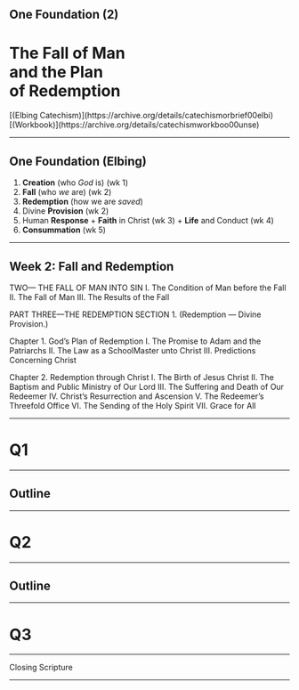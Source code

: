 <!-- .slide: data-background-image="https://sermons.seanho.com/img/bg/unsplash-Wa-gS5R58gA-group_silhouette.jpg" -->
## One Foundation (2)
# The Fall of Man <br/> and the Plan <br/> of Redemption

<div class="ref">
[(Elbing Catechism)](https://archive.org/details/catechismorbrief00elbi)
[(Workbook)](https://archive.org/details/catechismworkboo00unse)
</div>

---
<!-- .slide: data-background-image="https://sermons.seanho.com/img/bg/unsplash-c333d6YEhi0-bible.jpg" -->
## One Foundation <span class="ref">(Elbing)</span>
1. **Creation** (who *God* is) <span class="ref">(wk 1)</span>
1. **Fall** (who *we* are) <span class="ref">(wk 2)</span>
1. **Redemption** (how we are *saved*)
  1. Divine **Provision** <span class="ref">(wk 2)</span>
  1. Human **Response**
    + **Faith** in Christ <span class="ref">(wk 3)</span>
    + **Life** and Conduct <span class="ref">(wk 4)</span>
  1. **Consummation** <span class="ref">(wk 5)</span>

---
<!-- .slide: data-background-image="https://sermons.seanho.com/img/bg/unsplash-Wa-gS5R58gA-group_silhouette.jpg" -->
## Week 2: Fall and Redemption

>>>
TWO— THE FALL OF MAN INTO SIN
I. The Condition of Man before the Fall
II. The Fall of Man
III. The Results of the Fall

PART THREE—THE REDEMPTION
SECTION 1.
(Redemption — Divine Provision.)

Chapter 1. God’s Plan of Redemption
I. The Promise to Adam and the Patriarchs
II.  The Law as a SchoolMaster unto Christ
III. Predictions Concerning Christ

Chapter 2.  Redemption through Christ
I. The Birth of Jesus Christ
II.  The Baptism and Public Ministry of Our Lord
III.  The Suffering and Death of Our Redeemer
IV. Christ’s Resurrection and Ascension
V. The Redeemer’s Threefold Office
VI. The Sending of the Holy Spirit
VII. Grace for All

---
<!-- .slide: data-background="white" -->
# Q1

---
## Outline

---
<!-- .slide: data-background="white" -->
# Q2

---
## Outline

---
<!-- .slide: data-background="white" -->
# Q3

---
<!-- .slide: data-background-image="https://sermons.seanho.com/img/bg/unsplash-Wa-gS5R58gA-group_silhouette.jpg" -->
Closing Scripture

---
<!-- .slide: data-background-image="https://sermons.seanho.com/img/bg/unsplash-Wa-gS5R58gA-group_silhouette.jpg" class="empty" -->
